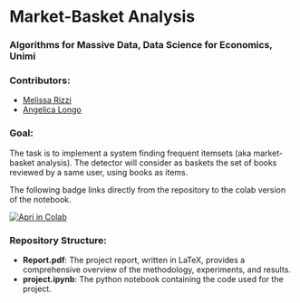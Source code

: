 # Market-Basket Analysis

### Algorithms for Massive Data, Data Science for Economics, Unimi

### Contributors:
- [Melissa Rizzi](https://github.com/melissarizzi)
- [Angelica Longo](https://github.com/AngelicaLongo)

### Goal:
The task is to implement a system finding frequent itemsets (aka market-basket analysis).
The detector will consider as baskets the set of books reviewed by a same user, using books as items.

The following badge links directly from the repository to the colab version of the notebook.

[![Apri in Colab](https://colab.research.google.com/assets/colab-badge.svg)](https://colab.research.google.com/github/melissarizzi/Massive-Data/blob/main/project.ipynb)

### Repository Structure:
- **Report.pdf**: The project report, written in LaTeX, provides a comprehensive overview of the methodology, experiments, and results.
- **project.ipynb**: The python notebook containing the code used for the project.

